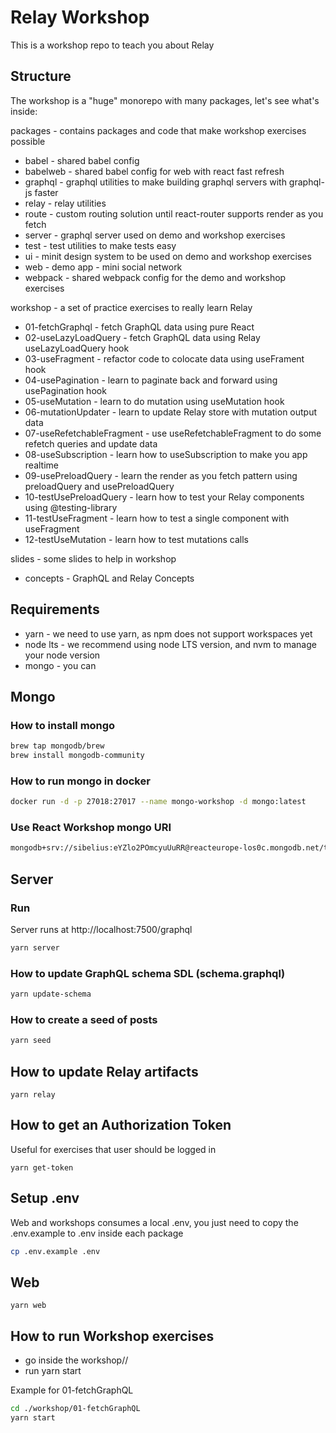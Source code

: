 # Relay Workshop

This is a workshop repo to teach you about Relay

## Structure

The workshop is a "huge" monorepo with many packages, let's see what's inside:

packages - contains packages and code that make workshop exercises possible
- babel - shared babel config
- babelweb - shared babel config for web with react fast refresh
- graphql - graphql utilities to make building graphql servers with graphql-js faster
- relay - relay utilities
- route - custom routing solution until react-router supports render as you fetch
- server - graphql server used on demo and workshop exercises
- test - test utilities to make tests easy
- ui - minit design system to be used on demo and workshop exercises
- web - demo app - mini social network
- webpack - shared webpack config for the demo and workshop exercises

workshop - a set of practice exercises to really learn Relay 
- 01-fetchGraphql - fetch GraphQL data using pure React
- 02-useLazyLoadQuery - fetch GraphQL data using Relay useLazyLoadQuery hook
- 03-useFragment - refactor code to colocate data using useFrament hook
- 04-usePagination - learn to paginate back and forward using usePagination hook
- 05-useMutation - learn to do mutation using useMutation hook
- 06-mutationUpdater - learn to update Relay store with mutation output data
- 07-useRefetchableFragment - use useRefetchableFragment to do some refetch queries and update data
- 08-useSubscription - learn how to useSubscription to make you app realtime
- 09-usePreloadQuery - learn the render as you fetch pattern using preloadQuery and usePreloadQuery
- 10-testUsePreloadQuery - learn how to test your Relay components using @testing-library
- 11-testUseFragment - learn how to test a single component with useFragment
- 12-testUseMutation - learn how to test mutations calls 

slides - some slides to help in workshop
- concepts - GraphQL and Relay Concepts

## Requirements
- yarn - we need to use yarn, as npm does not support workspaces yet
- node lts - we recommend using node LTS version, and nvm to manage your node version
- mongo - you can 

## Mongo
### How to install mongo
```sh
brew tap mongodb/brew
brew install mongodb-community
``` 

### How to run mongo in docker
```sh
docker run -d -p 27018:27017 --name mongo-workshop -d mongo:latest
``` 

### Use React Workshop mongo URI
```sh
mongodb+srv://sibelius:eYZlo2POmcyuUuRR@reacteurope-los0c.mongodb.net/test
``` 

## Server

### Run
Server runs at http://localhost:7500/graphql

```sh
yarn server
```

### How to update GraphQL schema SDL (schema.graphql)
```sh
yarn update-schema
```

### How to create a seed of posts
```sh
yarn seed
```

## How to update Relay artifacts
```
yarn relay
```

## How to get an Authorization Token
Useful for exercises that user should be logged in

```
yarn get-token
```

## Setup .env
Web and workshops consumes a local .env, you just need to copy the .env.example to .env inside each package

```sh
cp .env.example .env
```

## Web

```
yarn web
```

## How to run Workshop exercises
- go inside the workshop/<exercise>/
- run yarn start

Example for 01-fetchGraphQL

```bash
cd ./workshop/01-fetchGraphQL
yarn start
```